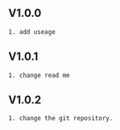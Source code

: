 ## V1.0.0
    1. add useage
## V1.0.1 
    1. change read me 
## V1.0.2 
    1. change the git repository.